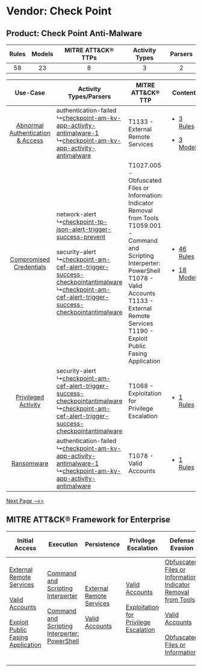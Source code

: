 Vendor: Check Point
===================
Product: Check Point Anti-Malware
---------------------------------
| Rules | Models | MITRE ATT&CK® TTPs | Activity Types | Parsers |
|:-----:|:------:|:------------------:|:--------------:|:-------:|
|  58   |   23   |         8          |       3        |    2    |

|    Use-Case    | Activity Types/Parsers    | MITRE ATT&CK® TTP    | Content    |
|:----:| ---- | ---- | ---- |
| [Abnormal Authentication & Access](../../../UseCases/uc_abnormal_authentication_&_access.md) |  authentication-failed<br> ↳[checkpoint-am-kv-app-activity-antimalware-1](Ps/pC_checkpointamkvappactivityantimalware1.md)<br> ↳[checkpoint-am-kv-app-activity-antimalware](Ps/pC_checkpointamkvappactivityantimalware.md)<br>    | T1133 - External Remote Services<br>    | [<ul><li>3 Rules</li></ul><ul><li>3 Models</li></ul>](RM/r_m_check_point_check_point_anti-malware_Abnormal_Authentication_&_Access.md) |
|          [Compromised Credentials](../../../UseCases/uc_compromised_credentials.md)          |  network-alert<br> ↳[checkpoint-tp-json-alert-trigger-success-prevent](Ps/pC_checkpointtpjsonalerttriggersuccessprevent.md)<br><br> security-alert<br> ↳[checkpoint-am-cef-alert-trigger-success-checkpointantimalware](Ps/pC_checkpointamcefalerttriggersuccesscheckpointantimalware.md)<br> ↳[checkpoint-am-cef-alert-trigger-success-checkpointantimalware](Ps/pC_checkpointamcefalerttriggersuccesscheckpointantimalware.md)<br> | T1027.005 - Obfuscated Files or Information: Indicator Removal from Tools<br>T1059.001 - Command and Scripting Interperter: PowerShell<br>T1078 - Valid Accounts<br>T1133 - External Remote Services<br>T1190 - Exploit Public Fasing Application<br> | [<ul><li>46 Rules</li></ul><ul><li>18 Models</li></ul>](RM/r_m_check_point_check_point_anti-malware_Compromised_Credentials.md)        |
|    [Privileged Activity](../../../UseCases/uc_privileged_activity.md)    |  security-alert<br> ↳[checkpoint-am-cef-alert-trigger-success-checkpointantimalware](Ps/pC_checkpointamcefalerttriggersuccesscheckpointantimalware.md)<br> ↳[checkpoint-am-cef-alert-trigger-success-checkpointantimalware](Ps/pC_checkpointamcefalerttriggersuccesscheckpointantimalware.md)<br>    | T1068 - Exploitation for Privilege Escalation<br>    | [<ul><li>1 Rules</li></ul>](RM/r_m_check_point_check_point_anti-malware_Privileged_Activity.md)    |
|    [Ransomware](../../../UseCases/uc_ransomware.md)    |  authentication-failed<br> ↳[checkpoint-am-kv-app-activity-antimalware-1](Ps/pC_checkpointamkvappactivityantimalware1.md)<br> ↳[checkpoint-am-kv-app-activity-antimalware](Ps/pC_checkpointamkvappactivityantimalware.md)<br>    | T1078 - Valid Accounts<br>    | [<ul><li>1 Rules</li></ul>](RM/r_m_check_point_check_point_anti-malware_Ransomware.md)    |
[Next Page -->>](2_ds_check_point_check_point_anti-malware.md)

MITRE ATT&CK® Framework for Enterprise
--------------------------------------
| Initial Access                                                                                                                                                                                                                         | Execution                                                                                                                                                                                    | Persistence                                                                                                                                      | Privilege Escalation                                                                                                                                          | Defense Evasion                                                                                                                                                                                                                                                               | Credential Access | Discovery | Lateral Movement | Collection | Command and Control                                                                                                                       | Exfiltration | Impact |
| -------------------------------------------------------------------------------------------------------------------------------------------------------------------------------------------------------------------------------------- | -------------------------------------------------------------------------------------------------------------------------------------------------------------------------------------------- | ------------------------------------------------------------------------------------------------------------------------------------------------ | ------------------------------------------------------------------------------------------------------------------------------------------------------------- | ----------------------------------------------------------------------------------------------------------------------------------------------------------------------------------------------------------------------------------------------------------------------------- | ----------------- | --------- | ---------------- | ---------- | ----------------------------------------------------------------------------------------------------------------------------------------- | ------------ | ------ |
| [External Remote Services](https://attack.mitre.org/techniques/T1133)<br><br>[Valid Accounts](https://attack.mitre.org/techniques/T1078)<br><br>[Exploit Public Fasing Application](https://attack.mitre.org/techniques/T1190)<br><br> | [Command and Scripting Interperter](https://attack.mitre.org/techniques/T1059)<br><br>[Command and Scripting Interperter: PowerShell](https://attack.mitre.org/techniques/T1059/001)<br><br> | [External Remote Services](https://attack.mitre.org/techniques/T1133)<br><br>[Valid Accounts](https://attack.mitre.org/techniques/T1078)<br><br> | [Valid Accounts](https://attack.mitre.org/techniques/T1078)<br><br>[Exploitation for Privilege Escalation](https://attack.mitre.org/techniques/T1068)<br><br> | [Obfuscated Files or Information: Indicator Removal from Tools](https://attack.mitre.org/techniques/T1027/005)<br><br>[Valid Accounts](https://attack.mitre.org/techniques/T1078)<br><br>[Obfuscated Files or Information](https://attack.mitre.org/techniques/T1027)<br><br> |                   |           |                  |            | [Proxy: Multi-hop Proxy](https://attack.mitre.org/techniques/T1090/003)<br><br>[Proxy](https://attack.mitre.org/techniques/T1090)<br><br> |              |        |